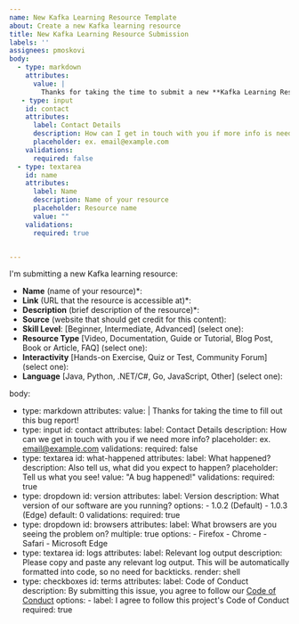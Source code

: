 ```yaml
---
name: New Kafka Learning Resource Template
about: Create a new Kafka learning resource
title: New Kafka Learning Resource Submission
labels: ''
assignees: pmoskovi
body:
  - type: markdown
    attributes:
      value: |
        Thanks for taking the time to submit a new **Kafka Learning Resource**!
   - type: input
    id: contact
    attributes:
      label: Contact Details
      description: How can I get in touch with you if more info is needed?
      placeholder: ex. email@example.com
    validations:
      required: false
  - type: textarea
    id: name
    attributes:
      label: Name
      description: Name of your resource
      placeholder: Resource name
      value: ""
    validations:
      required: true


---
```


I'm submitting a new Kafka learning resource:

- **Name** (name of your resource)*: 
- **Link** (URL that the resource is accessible at)*: 
- **Description** (brief description of the resource)*: 
- **Source** (website that should get credit for this content): 
- **Skill Level**: [Beginner, Intermediate, Advanced] (select one): 
- **Resource Type** [Video, Documentation, Guide or Tutorial, Blog Post, Book or Article, FAQ] (select one): 
- **Interactivity** [Hands-on Exercise, Quiz or Test, Community Forum] (select one): 
- **Language** [Java, Python, .NET/C#, Go, JavaScript, Other] (select one):


body:
  - type: markdown
    attributes:
      value: |
        Thanks for taking the time to fill out this bug report!
  - type: input
    id: contact
    attributes:
      label: Contact Details
      description: How can we get in touch with you if we need more info?
      placeholder: ex. email@example.com
    validations:
      required: false
  - type: textarea
    id: what-happened
    attributes:
      label: What happened?
      description: Also tell us, what did you expect to happen?
      placeholder: Tell us what you see!
      value: "A bug happened!"
    validations:
      required: true
  - type: dropdown
    id: version
    attributes:
      label: Version
      description: What version of our software are you running?
      options:
        - 1.0.2 (Default)
        - 1.0.3 (Edge)
      default: 0
    validations:
      required: true
  - type: dropdown
    id: browsers
    attributes:
      label: What browsers are you seeing the problem on?
      multiple: true
      options:
        - Firefox
        - Chrome
        - Safari
        - Microsoft Edge
  - type: textarea
    id: logs
    attributes:
      label: Relevant log output
      description: Please copy and paste any relevant log output. This will be automatically formatted into code, so no need for backticks.
      render: shell
  - type: checkboxes
    id: terms
    attributes:
      label: Code of Conduct
      description: By submitting this issue, you agree to follow our [Code of Conduct](https://example.com)
      options:
        - label: I agree to follow this project's Code of Conduct
          required: true
